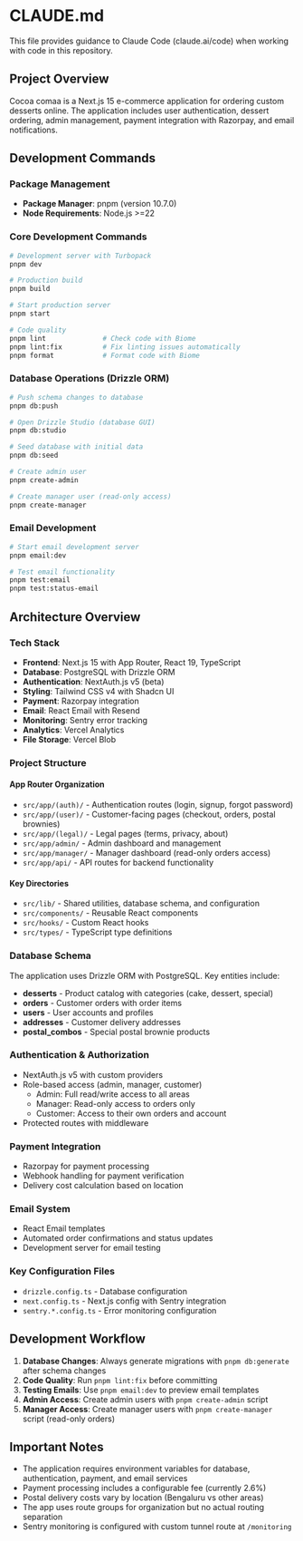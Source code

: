 # CLAUDE.md

This file provides guidance to Claude Code (claude.ai/code) when working with code in this repository.

## Project Overview

Cocoa comaa is a Next.js 15 e-commerce application for ordering custom desserts online. The application includes user authentication, dessert ordering, admin management, payment integration with Razorpay, and email notifications.

## Development Commands

### Package Management

- **Package Manager**: pnpm (version 10.7.0)
- **Node Requirements**: Node.js >=22

### Core Development Commands

```bash
# Development server with Turbopack
pnpm dev

# Production build
pnpm build

# Start production server
pnpm start

# Code quality
pnpm lint              # Check code with Biome
pnpm lint:fix          # Fix linting issues automatically
pnpm format            # Format code with Biome
```

### Database Operations (Drizzle ORM)

```bash
# Push schema changes to database
pnpm db:push

# Open Drizzle Studio (database GUI)
pnpm db:studio

# Seed database with initial data
pnpm db:seed

# Create admin user
pnpm create-admin

# Create manager user (read-only access)
pnpm create-manager
```

### Email Development

```bash
# Start email development server
pnpm email:dev

# Test email functionality
pnpm test:email
pnpm test:status-email
```

## Architecture Overview

### Tech Stack

- **Frontend**: Next.js 15 with App Router, React 19, TypeScript
- **Database**: PostgreSQL with Drizzle ORM
- **Authentication**: NextAuth.js v5 (beta)
- **Styling**: Tailwind CSS v4 with Shadcn UI
- **Payment**: Razorpay integration
- **Email**: React Email with Resend
- **Monitoring**: Sentry error tracking
- **Analytics**: Vercel Analytics
- **File Storage**: Vercel Blob

### Project Structure

#### App Router Organization

- `src/app/(auth)/` - Authentication routes (login, signup, forgot password)
- `src/app/(user)/` - Customer-facing pages (checkout, orders, postal brownies)
- `src/app/(legal)/` - Legal pages (terms, privacy, about)
- `src/app/admin/` - Admin dashboard and management
- `src/app/manager/` - Manager dashboard (read-only orders access)
- `src/app/api/` - API routes for backend functionality

#### Key Directories

- `src/lib/` - Shared utilities, database schema, and configuration
- `src/components/` - Reusable React components
- `src/hooks/` - Custom React hooks
- `src/types/` - TypeScript type definitions

### Database Schema

The application uses Drizzle ORM with PostgreSQL. Key entities include:

- **desserts** - Product catalog with categories (cake, dessert, special)
- **orders** - Customer orders with order items
- **users** - User accounts and profiles
- **addresses** - Customer delivery addresses
- **postal_combos** - Special postal brownie products

### Authentication & Authorization

- NextAuth.js v5 with custom providers
- Role-based access (admin, manager, customer)
  - Admin: Full read/write access to all areas
  - Manager: Read-only access to orders only
  - Customer: Access to their own orders and account
- Protected routes with middleware

### Payment Integration

- Razorpay for payment processing
- Webhook handling for payment verification
- Delivery cost calculation based on location

### Email System

- React Email templates
- Automated order confirmations and status updates
- Development server for email testing

### Key Configuration Files

- `drizzle.config.ts` - Database configuration
- `next.config.ts` - Next.js config with Sentry integration
- `sentry.*.config.ts` - Error monitoring configuration

## Development Workflow

1. **Database Changes**: Always generate migrations with `pnpm db:generate` after schema changes
2. **Code Quality**: Run `pnpm lint:fix` before committing
3. **Testing Emails**: Use `pnpm email:dev` to preview email templates
4. **Admin Access**: Create admin users with `pnpm create-admin` script
5. **Manager Access**: Create manager users with `pnpm create-manager` script (read-only orders)

## Important Notes

- The application requires environment variables for database, authentication, payment, and email services
- Payment processing includes a configurable fee (currently 2.6%)
- Postal delivery costs vary by location (Bengaluru vs other areas)
- The app uses route groups for organization but no actual routing separation
- Sentry monitoring is configured with custom tunnel route at `/monitoring`
